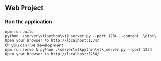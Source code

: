 ## Web Project

### Run the application

`npm run build` \
`python .\server\vtkpython\vtk_server.py --port 1234 --content .\dist\` \
`Open your browser to http://localhost:1234/` \
Or you can live development \
`npm run serve & python .\server\vtkpython\vtk_server.py --port 1234` \
`Open your browser to http://localhost:1234/`
